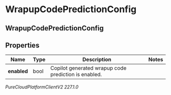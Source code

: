 # WrapupCodePredictionConfig

## WrapupCodePredictionConfig

## Properties

|Name | Type | Description | Notes|
|------------ | ------------- | ------------- | -------------|
| **enabled** | bool | Copilot generated wrapup code prediction is enabled. | |



_PureCloudPlatformClientV2 227.1.0_

